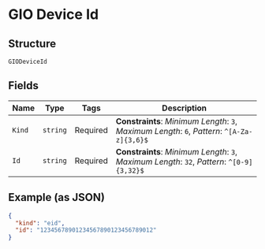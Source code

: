 
# GIO Device Id

## Structure

`GIODeviceId`

## Fields

| Name | Type | Tags | Description |
|  --- | --- | --- | --- |
| `Kind` | `string` | Required | **Constraints**: *Minimum Length*: `3`, *Maximum Length*: `6`, *Pattern*: `^[A-Za-z]{3,6}$` |
| `Id` | `string` | Required | **Constraints**: *Minimum Length*: `3`, *Maximum Length*: `32`, *Pattern*: `^[0-9]{3,32}$` |

## Example (as JSON)

```json
{
  "kind": "eid",
  "id": "12345678901234567890123456789012"
}
```

